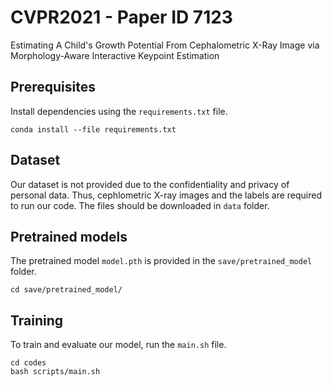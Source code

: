 # CVPR2021 - Paper ID 7123
Estimating A Child's Growth Potential From Cephalometric X-Ray Image via Morphology-Aware Interactive Keypoint Estimation

## Prerequisites
Install dependencies using the `requirements.txt` file.
```
conda install --file requirements.txt
```

## Dataset
Our dataset is not provided due to the confidentiality and privacy of personal data.
Thus, cephlometric X-ray images and the labels are required to run our code. The files should be downloaded in `data` folder.


## Pretrained models
The pretrained model `model.pth` is provided in the `save/pretrained_model` folder.
```
cd save/pretrained_model/
```

## Training
To train and evaluate our model, run the `main.sh` file.
```
cd codes
bash scripts/main.sh
```


